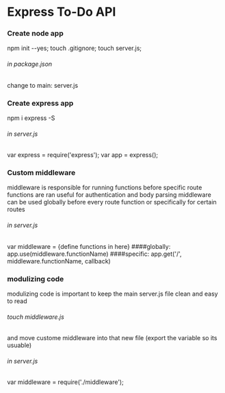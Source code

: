 # Express To-Do API

### Create node app
npm init --yes;
touch .gitignore;
touch server.js;
###### in package.json
change to main: server.js

### Create express app
npm i express -S
###### in server.js
var express = require('express');
var app = express();

### Custom middleware
middleware is responsible for running functions before specific route functions are ran
useful for authentication and body parsing
middleware can be used globally before every route function or specifically for certain routes
###### in server.js
var middleware = {define functions in here}
####globally:
app.use(middleware.functionName)
####specific:
app.get('/', middleware.functionName, callback)

### modulizing code
modulizing code is important to keep the main server.js file clean and easy to read
###### touch middleware.js
and move custome middleware into that new file (export the variable so its usuable)
###### in server.js
var middleware = require('./middleware');